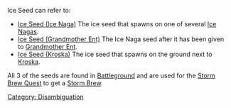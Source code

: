 Ice Seed can refer to:

-   [Ice Seed (Ice Naga)](Ice_Seed_(Ice_Naga) "wikilink") The ice seed
    that spawns on one of several [Ice Nagas](Ice_Naga.md "wikilink").
-   [Ice Seed (Grandmother Ent)](Ice_Seed_(Grandmother_Ent) "wikilink")
    The Ice Naga seed after it has been given to [Grandmother
    Ent](Grandmother_Ent "wikilink").
-   [Ice Seed (Kroska)](Ice_Seed_(Kroska) "wikilink") The ice seed that
    spawns on the ground next to [Kroska](Kroska "wikilink").

  
All 3 of the seeds are found in
[Battleground](:Category:Battleground.md "wikilink") and are used for
the [Storm Brew Quest](Storm_Brew_Quest "wikilink") to get a [Storm
Brew](Storm_Brew "wikilink").

[Category: Disambiguation](Category:_Disambiguation "wikilink")
